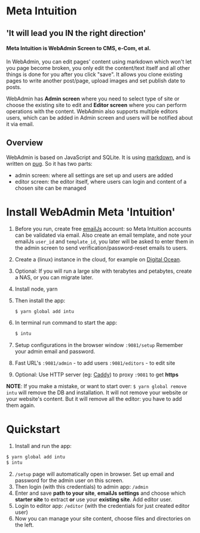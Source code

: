 
# Meta Intuition

## 'It will lead you IN the right direction' 

#### Meta Intuition is WebAdmin Screen to CMS, e-Com, et al.

In WebAdmin, you can edit pages' content using markdown which won't let you page become broken, you only edit the content/text itself and all other things is done for you after you click "save". It allows you clone existing pages to write another post/page, upload images and set publish date to posts. 

WebAdmin has **Admin screen** where you need to select type of site or choose the existing site to edit and **Editor screen** where you can perform operations with the content. WebAdmin also supports multiple editors users, which can be added in Admin screen and users will be notified about it via email.

## Overview

WebAdmin is based on JavaScript and SQLite. It is using [markdown](https://daringfireball.net/projects/markdown/syntax), and is written on [pug](https://pugjs.org/api/getting-started.html).
So it has two parts:

- admin screen: where all settings are set up and users are added 
- editor screen: the editor itself, where users can login and content of a chosen site can be managed


# Install WebAdmin Meta 'Intuition'

1. Before you run, create free [emailJs](https://www.emailjs.com) account: so Meta Intuition accounts can be validated via email.
Also create an email template, and note your emailJs `user_id` and `template_id`, you later will be asked to enter them in the admin screen to send verification/password-reset emails to users.

2. Create a (linux) instance in the cloud, for example on [Digital Ocean](www.digitalocean.com). 

2. Optional: If you will run a large site with terabytes and petabytes, create a NAS, or you can migrate later.

3. Install node, yarn

4. Then install the app:
    ```sh
    $ yarn global add intu
    ```

5. In terminal run command to start the app: 
    ```sh
    $ intu
    ```

6. Setup configurations in the browser window `:9081/setup`
Remember your admin email and password.

7. Fast URL's
   `:9081/admin` - to add users
   `:9081/editors` - to edit site

8. Optional: Use HTTP server (eg: [Caddy](caddyserver.com)) to proxy `:9081` to get **https**

**NOTE**: If you make a mistake, or want to start over: `$ yarn global remove intu` will remove the DB and installation. It will not remove your website or your website's content. But it will remove all the editor: you have to add them again.


# Quickstart

1. Install and run the app:

```sh
$ yarn global add intu
$ intu
```


2. `/setup` page will automatically open in browser.
    Set up email and password for the admin user on this screen.
3. Then login (with this credentials) to admin app: `/admin`
4. Enter and save **path to your site**, **emailJs settings** and choose which **starter site** to extract **or** use your **existing site**.
    Add editor user.
5. Login to editor app: `/editor` (with the credentials for just created editor user)
6. Now you can manage your site content, choose files and directories on the left.
